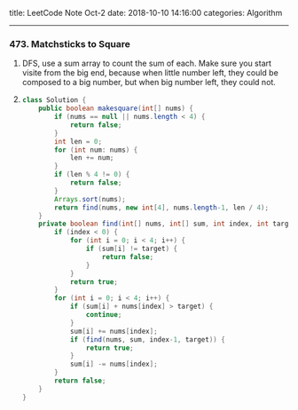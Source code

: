 title: LeetCode Note Oct-2
date: 2018-10-10 14:16:00
categories: Algorithm

---



### 473. Matchsticks to Square

1. DFS, use a sum array to count the sum of each. Make sure you start visite from the big end, because when little number left, they could be composed to a big number, but when big number left, they could not. 

2. ```java
   class Solution {
       public boolean makesquare(int[] nums) {
           if (nums == null || nums.length < 4) {
               return false;
           }
           int len = 0;
           for (int num: nums) {
               len += num;
           }
           if (len % 4 != 0) {
               return false;
           }
           Arrays.sort(nums);
           return find(nums, new int[4], nums.length-1, len / 4);
       }
       private boolean find(int[] nums, int[] sum, int index, int target) {
           if (index < 0) {
               for (int i = 0; i < 4; i++) {
                   if (sum[i] != target) {
                       return false;
                   }
               }
               return true;
           }
           for (int i = 0; i < 4; i++) {
               if (sum[i] + nums[index] > target) {
                   continue;
               }
               sum[i] += nums[index];
               if (find(nums, sum, index-1, target)) {
                   return true;
               }
               sum[i] -= nums[index];
           }
           return false;
       }
   }
   ```

